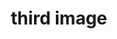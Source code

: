 ---
title: "third image"
description: "This is the description of the image"
imageUrl: "/assets/galleryThumbs/08.jpg"
---